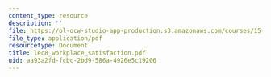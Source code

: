 ```yaml
---
content_type: resource
description: ''
file: https://ol-ocw-studio-app-production.s3.amazonaws.com/courses/15-667-negotiation-and-conflict-management-spring-2001/aa93a2fdfcbc2bd9586a4926e5c19206_lec8_workplace_satisfaction.pdf
file_type: application/pdf
resourcetype: Document
title: lec8_workplace_satisfaction.pdf
uid: aa93a2fd-fcbc-2bd9-586a-4926e5c19206
---
```


